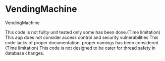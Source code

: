 # VendingMachine
VendingMachine 


This code is not fullty unit tested only some has been done.(Time limitation)
This app does not consider access control and security vulnerabilities
This code lacks of proper documentation, proper namings has been considered.(Time limitation)
This code is not designed to be cater for thread safety in database changes.
